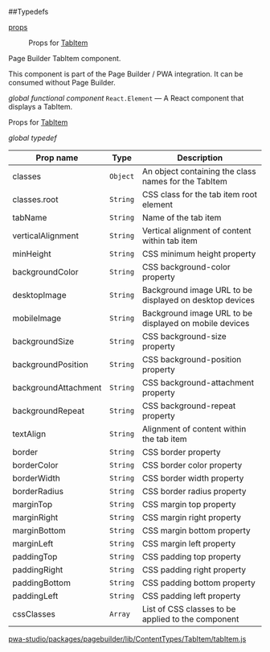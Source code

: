 ##Typedefs

<dl>
<dt><a href="#props">props</a></dt>
<dd>

Props for [TabItem](#TabItem)

</dd>
</dl>


Page Builder TabItem component.

This component is part of the Page Builder / PWA integration. It can be consumed without Page Builder.

*global* *functional component*
`React.Element` — A React component that displays a TabItem.

Props for [TabItem](#TabItem)

*global* *typedef*

| Prop name | Type | Description |
| --- | --- | --- |
| classes | `Object` | An object containing the class names for the TabItem |
| classes.root | `String` | CSS class for the tab item root element |
| tabName | `String` | Name of the tab item |
| verticalAlignment | `String` | Vertical alignment of content within tab item |
| minHeight | `String` | CSS minimum height property |
| backgroundColor | `String` | CSS background-color property |
| desktopImage | `String` | Background image URL to be displayed on desktop devices |
| mobileImage | `String` | Background image URL to be displayed on mobile devices |
| backgroundSize | `String` | CSS background-size property |
| backgroundPosition | `String` | CSS background-position property |
| backgroundAttachment | `String` | CSS background-attachment property |
| backgroundRepeat | `String` | CSS background-repeat property |
| textAlign | `String` | Alignment of content within the tab item |
| border | `String` | CSS border property |
| borderColor | `String` | CSS border color property |
| borderWidth | `String` | CSS border width property |
| borderRadius | `String` | CSS border radius property |
| marginTop | `String` | CSS margin top property |
| marginRight | `String` | CSS margin right property |
| marginBottom | `String` | CSS margin bottom property |
| marginLeft | `String` | CSS margin left property |
| paddingTop | `String` | CSS padding top property |
| paddingRight | `String` | CSS padding right property |
| paddingBottom | `String` | CSS padding bottom property |
| paddingLeft | `String` | CSS padding left property |
| cssClasses | `Array` | List of CSS classes to be applied to the component |



[pwa-studio/packages/pagebuilder/lib/ContentTypes/TabItem/tabItem.js](https://github.com/magento/pwa-studio/blob/develop/packages/pagebuilder/lib/ContentTypes/TabItem/tabItem.js)